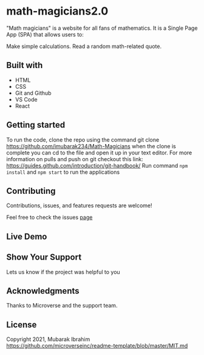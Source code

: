 # math-magicians2.0
"Math magicians" is a website for all fans of mathematics. It is a Single Page App (SPA) that allows users to:

Make simple calculations.
Read a random math-related quote.

## Built with
- HTML
- CSS
- Git and Github
- VS Code
- React

## Getting started
To run the code, clone the repo using the command git clone https://github.com/imubarak234/Math-Magicians when the clone is complete you can cd to the file and open it up in your text editor. For more information on pulls and push on git checkout this link: https://guides.github.com/introduction/git-handbook/
Run command `npm install` and `npm start` to run the applications 

## Contributing

Contributions, issues, and features requests are welcome!

Feel free to check the issues [page](https://github.com/imubarak234/Math-Magicians/issues)

## Live Demo


## Show Your Support 

Lets us know if the project was helpful to you

## Acknowledgments 

Thanks to Microverse and the support team.

## License

Copyright 2021, Mubarak Ibrahim https://github.com/microverseinc/readme-template/blob/master/MIT.md
